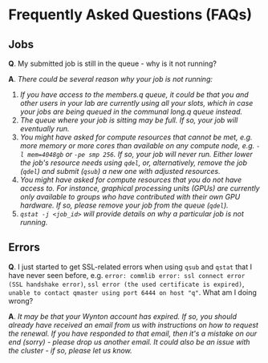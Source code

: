 # Frequently Asked Questions (FAQs)

## Jobs

**Q**. My submitted job is still in the queue - why is it not running?

**A**. _There could be several reason why your job is not running:_
  1. _If you have access to the members.q queue, it could be that you and other users in your lab are currently using all your slots, which in case your jobs are being queued in the communal long.q queue instead._
  2. _The queue where your job is sitting may be full. If so, your job will eventually run._
  3. _You might have asked for compute resources that cannot be met, e.g. more memory or more cores than available on any compute node, e.g. `-l mem=4048gb` or `-pe smp 256`.  If so, your job will never run.  Either lower the job's resource needs using `qdel`, or, alternatively,  remove the job (`qdel`) and submit (`qsub`) a new one with adjusted resources._
  4. _You might have asked for compute resources that you do not have access to.  For instance, graphical processing units (GPUs) are currently only available to groups who have contributed with their own GPU hardware.  If so, please remove your job from the queue (`qdel`)._
  5. _`qstat -j <job_id>` will provide details on why a particular job is not running._


## Errors

**Q**. I just started to get SSL-related errors when using `qsub` and `qstat` that I have never seen before, e.g. `error: commlib error: ssl connect error (SSL handshake error)`, `ssl error (the used certificate is expired)`, `unable to contact qmaster using port 6444 on host "q"`.  What am I doing wrong?

**A**. _It may be that your Wynton account has expired.  If so, you should already have received an email from us with instructions on how to request the renewal.  If you have responded to that email, then it's a mistake on our end (sorry) - please drop us another email.  It could also be an issue with the cluster - if so, please let us know._
